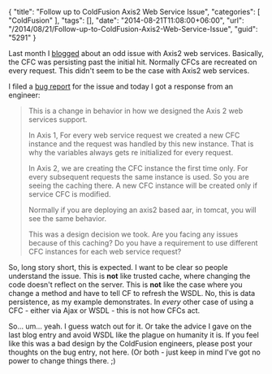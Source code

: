 {
	"title": "Follow up to ColdFusion Axis2 Web Service Issue",
	"categories": [
		"ColdFusion"
	],
	"tags": [],
	"date": "2014-08-21T11:08:00+06:00",
	"url": "/2014/08/21/Follow-up-to-ColdFusion-Axis2-Web-Service-Issue",
	"guid": "5291"
}

<p>
Last month I <a href="http://www.raymondcamden.com/2014/7/10/Unexpected-behavior-with-Axis2-web-services-in-ColdFusion">blogged</a> about an odd issue with Axis2 web services. Basically, the CFC was persisting past the initial hit. Normally CFCs are recreated on every request. This didn't seem to be the case with Axis2 web services.
</p>
<!--more-->
<p>
I filed a <a href="https://bugbase.adobe.com/index.cfm?event=bug&id=3787631">bug report</a> for the issue and today I got a response from an engineer:
</p>

<blockquote>
This is a change in behavior in how we designed the Axis 2 web services support.
<p/>
In Axis 1, For every web service request we created a new CFC instance and the request was handled by this new instance. That is why the variables always gets re initialized for every request.
<p/>
In Axis 2, we are creating the CFC instance the first time only. For every subsequent requests the same instance is used. So you are seeing the caching there. A new CFC instance will be created only if service CFC is modified.
<p/>
Normally if you are deploying an axis2 based aar, in tomcat, you will see the same behavior.
<p/>
This was a design decision we took. Are you facing any issues because of this caching? Do you have a requirement to use different CFC instances for each web service request? 
</blockquote>

<p>
So, long story short, this is expected. I want to be clear so people understand the issue. This is <strong>not</strong> like trusted cache, where changing the code doesn't reflect on the server. This is <strong>not</strong> like the case where you change a method and have to tell CF to refresh the WSDL. No, this is data persistence, as my example demonstrates. In <i>every</i> other case of using a CFC - either via Ajax or WSDL - this is not how CFCs act. 
</p>

<p>
So... um... yeah. I guess watch out for it. Or take the advice I gave on the last blog entry and avoid WSDL like the plague on humanity it is. If you feel like this was a bad design by the ColdFusion engineers, please post your thoughts on the bug entry, not here. (Or both - just keep in mind I've got no power to change things there. ;)
</p>